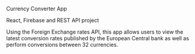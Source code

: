 Currency Converter App

React, Firebase and REST API project

Using the Foreign Exchange rates API, this app allows users to view the latest conversion rates published by the European Central bank as well as perform conversions between 32 currencies.